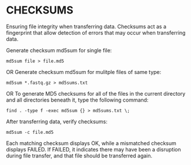 # CHECKSUMS

Ensuring file integrity when transferring data. Checksums act as a fingerprint that allow detection of errors that may occur when transferring data.

Generate checksum md5sum for single file:

    md5sum file > file.md5

OR Generate checksum md5sum for mulitple files of same type:

    md5sum *.fastq.gz > md5sums.txt

OR To generate MD5 checksums for all of the files in the current directory and all directories beneath it, type the following command:

    find . -type f -exec md5sum {} > md5sums.txt \;

After transferring data, verify checksums:

    md5sum -c file.md5
    
Each matching checksum displays OK, while a mismatched checksum displays FAILED. If FAILED, it indicates there may have been a disruption during file transfer, and that file should be transferred again. 
